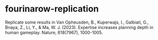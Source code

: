 # fourinarow-replication
Replicate some results in Van Opheusden, B., Kuperwajs, I., Galbiati, G., Bnaya, Z., Li, Y., &amp; Ma, W. J. (2023). Expertise increases planning depth in human gameplay. Nature, 618(7967), 1000-1005.
